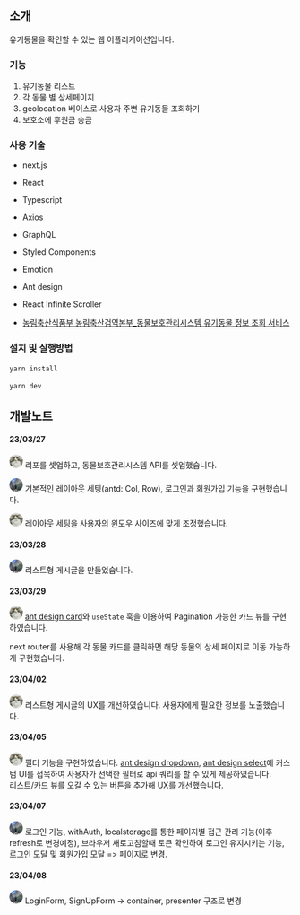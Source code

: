 ## 소개
유기동물을 확인할 수 있는 웹 어플리케이션입니다.

### 기능
1. 유기동물 리스트
2. 각 동물 별 상세페이지 
3. geolocation 베이스로 사용자 주변 유기동물 조회하기
4. 보호소에 후원금 송금

### 사용 기술
- next.js
- React
- Typescript
- Axios
- GraphQL
- Styled Components
- Emotion
- Ant design
- React Infinite Scroller

- [농림축산식품부 농림축산검역본부_동물보호관리시스템 유기동물 정보 조회 서비스](https://www.data.go.kr/data/15098931/openapi.do)

### 설치 및 실행방법

```bash
yarn install
```

```bash
yarn dev
```


## 개발노트

#### 23/03/27 
<img src="./public/images/yr.jpeg" style="width:24px; height:24px; border-radius: 50%;"> 리포를 셋업하고, 동물보호관리시스템 API를 셋업했습니다.

<img src="./public/images/sh.jpeg" style="width:24px; height:24px; border-radius: 50%;"> 기본적인 레이아웃 세팅(antd: Col, Row), 로그인과 회원가입 기능을 구현했습니다.

<img src="./public/images/yr.jpeg" style="width:24px; height:24px; border-radius: 50%;"> 레이아웃 세팅을 사용자의 윈도우 사이즈에 맞게 조정했습니다.

#### 23/03/28
<img src="./public/images/sh.jpeg" style="width:24px; height:24px; border-radius: 50%;"> 리스트형 게시글을 만들었습니다.

#### 23/03/29
<img src="./public/images/yr.jpeg" style="width:24px; height:24px; border-radius: 50%;"> [ant design card](https://ant.design/components/card)와 `useState` 훅을 이용하여 Pagination 가능한 카드 뷰를 구현하였습니다.

next router를 사용해 각 동물 카드를 클릭하면 해당 동물의 상세 페이지로 이동 가능하게 구현했습니다.

#### 23/04/02
<img src="./public/images/yr.jpeg" style="width:24px; height:24px; border-radius: 50%;"> 리스트형 게시글의 UX를 개선하였습니다. 사용자에게 필요한 정보를 노출했습니다.

#### 23/04/05
<img src="./public/images/yr.jpeg" style="width:24px; height:24px; border-radius: 50%;"> 필터 기능을 구현하였습니다. [ant design dropdown](https://ant.design/components/dropdown), [ant design select](https://ant.design/components/select)에 커스텀 UI를 접목하여 사용자가 선택한 필터로 api 쿼리를 할 수 있게 제공하였습니다.<br/>
리스트/카드 뷰를 오갈 수 있는 버튼을 추가해 UX를 개선했습니다.

#### 23/04/07
<img src="./public/images/sh.jpeg" style="width:24px; height:24px; border-radius: 50%;"> 로그인 기능, withAuth, localstorage를 통한 페이지별 접근 관리 기능(이후 refresh로 변경예정), 브라우저 새로고침할때 토큰 확인하여 로그인 유지시키는 기능, 로그인 모달 및 회원가입 모달 => 페이지로 변경.

#### 23/04/08
<img src="./public/images/sh.jpeg" style="width:24px; height:24px; border-radius: 50%;"> LoginForm, SignUpForm -> container, presenter 구조로 변경